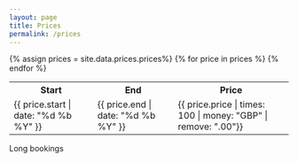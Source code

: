 ```yaml
---
layout: page
title: Prices
permalink: /prices
---
```

<table>
    <tr>
        <th>Start</th>
        <th>End</th>
        <th>Price</th>
    </tr>
{% assign prices = site.data.prices.prices%}
{% for price in prices %}
    <tr>
        <td><time datetime="{{ price.start | date: "%F" }}">{{ price.start | date: "%d %b %Y" }}</time></td>
        <td><time datetime="{{ price.end | date: "%F" }}">{{ price.end | date: "%d %b %Y" }}</time></td>
        <td>{{ price.price | times: 100 | money: "GBP" | remove: ".00"}}</td>
    </tr>
{% endfor %}
</table>

Long bookings